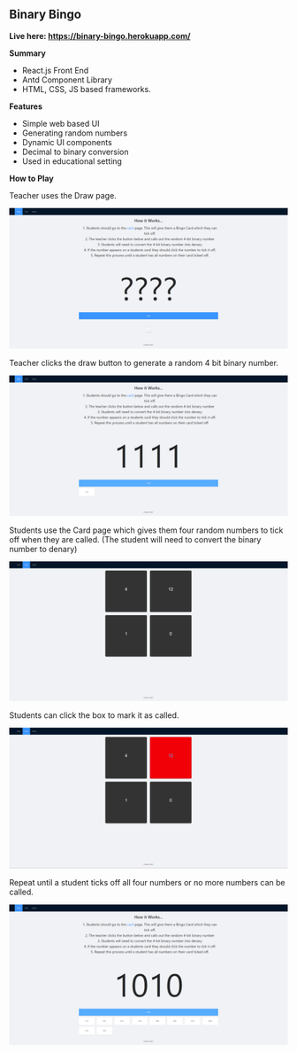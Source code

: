 
## Binary Bingo 

**Live here: https://binary-bingo.herokuapp.com/**

**Summary**
- React.js Front End
- Antd Component Library
- HTML, CSS, JS based frameworks.

**Features**
- Simple web based UI
- Generating random numbers
- Dynamic UI components 
- Decimal to binary conversion
- Used in educational setting

**How to Play**

Teacher uses the Draw page.

![Image 1](https://github.com/Bailym/BinaryBingo/blob/main/images/BinaryBingo%201.png)

Teacher clicks the draw button to generate a random 4 bit binary number.

![Image 1](https://github.com/Bailym/BinaryBingo/blob/main/images/BinaryBingo%202.png)

Students use the Card page which gives them four random numbers to tick off when they are called. (The student will need to convert the binary number to denary)

![Image 1](https://github.com/Bailym/BinaryBingo/blob/main/images/BinaryBingo%203.png)

Students can click the box to mark it as called.

![Image 1](https://github.com/Bailym/BinaryBingo/blob/main/images/BinaryBingo%204.png)

Repeat until a student ticks off all four numbers or no more numbers can be called.

![Image 1](https://github.com/Bailym/BinaryBingo/blob/main/images/BinaryBingo%205.png)







